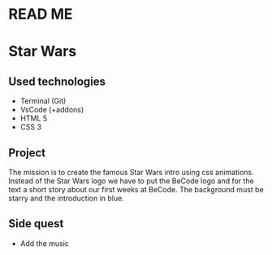 # READ ME

# Star Wars

## Used technologies

- Terminal (Git)
- VsCode (+addons)
- HTML 5
- CSS 3

## Project

The mission is to create the famous Star Wars intro using css animations. Instead of the Star Wars logo we have to put the BeCode logo and for the text a short story about our first weeks at BeCode.
The background must be starry and the introduction in blue.

## Side quest

- Add the music
